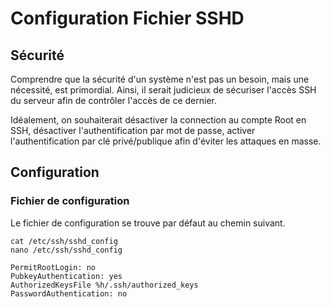 # Configuration Fichier SSHD

## Sécurité

Comprendre que la sécurité d'un système n'est pas un besoin, mais une nécessité, est primordial.  Ainsi, il serait judicieux de sécuriser l'accès SSH du serveur afin de contrôler l'accès de ce dernier.

Idéalement, on souhaiterait désactiver la connection au compte Root en SSH, désactiver l'authentification par mot de passe, activer l'authentification par clé privé/publique afin d'éviter les attaques en masse.

## Configuration

### Fichier de configuration

Le fichier de configuration se trouve par défaut au chemin suivant.

```text
cat /etc/ssh/sshd_config
nano /etc/ssh/sshd_config
```

```text
PermitRootLogin: no
PubkeyAuthentication: yes 
AuthorizedKeysFile %h/.ssh/authorized_keys
PasswordAuthentication: no
```

